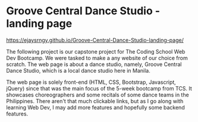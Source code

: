 # Groove Central Dance Studio - landing page

https://ejaysrngy.github.io/Groove-Central-Dance-Studio-landing-page/

The following project is our capstone project for The Coding School Web Dev Bootcamp. 
We were tasked to make a any website of our choice from scratch.
The web page is about a dance studio, namely, Groove Central Dance Studio, which is a local dance studio here in Manila.

The web page is solely front-end (HTML, CSS, Bootstrap, Javascript, jQuery) since that was the main focus of the 5-week bootcamp from TCS.
It showcases choreographers and some recitals of some dance teams in the Philippines.
There aren't that much clickable links, but as I go along with learning Web Dev, I may add more features and hopefully some backend features.
